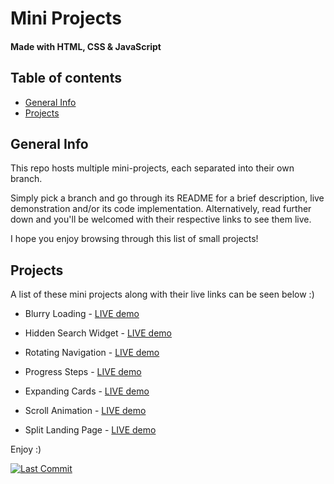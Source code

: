 # Mini Projects
#### Made with HTML, CSS & JavaScript

## Table of contents
* [General Info](#general-info)
* [Projects](#projects)

## General Info
This repo hosts multiple mini-projects, each separated into their own branch. 

Simply pick a branch and go through its README for a brief description, live demonstration and/or its code implementation. Alternatively, read further down and you'll be welcomed with their respective links to see them live.

I hope you enjoy browsing through this list of small projects!

## Projects
A list of these mini projects along with their live links can be seen below :)

- Blurry Loading - [LIVE demo](https://load-blur.netlify.app)

- Hidden Search Widget - [LIVE demo](https://hidden-widget.netlify.app)

- Rotating Navigation - [LIVE demo](https://nav-rotate.netlify.app)

- Progress Steps - [LIVE demo](https://steps-progress.netlify.app)

- Expanding Cards - [LIVE demo](https://cards-expand.netlify.app)

- Scroll Animation - [LIVE demo](https://animate-scroll.netlify.app)

- Split Landing Page - [LIVE demo](https://landing-split.netlify.app)

Enjoy :)

[![Last Commit](https://img.shields.io/github/last-commit/commit-kyle/mini-projects)](https://img.shields.io/github/last-commit/commit-kyle/mini-projects)
